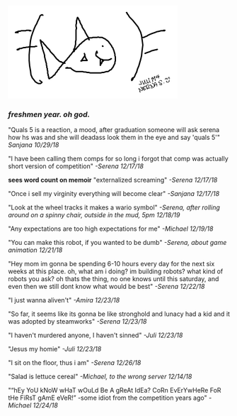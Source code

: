 ![image](ironfish.png)

### *freshmen year. oh god.*

"Quals 5 is a reaction, a mood, after graduation someone will ask serena how hs was and she will deadass look them in the eye and say 'quals 5'" *Sanjana 10/29/18*

"I have been calling them comps for so long i forgot that comp was actually short version of competition" *-Serena 12/17/18*

**sees word count on memoir** "externalized screaming" *-Serena 12/17/18*

"Once i sell my virginity everything will become clear" *-Sanjana 12/17/18*

"Look at the wheel tracks it makes a wario symbol" *-Serena, after rolling around on a spinny chair, outside in the mud, 5pm 12/18/19*

"Any expectations are too high expectations for me" *-Michael 12/19/18*

"You can  make this robot, if you wanted  to be dumb" *-Serena, about game animation 12/21/18*

"Hey mom im gonna be spending 6-10 hours every day for the next six weeks at this place. oh, what am i doing? im building robots? what kind of robots you ask? oh thats the thing, no one knows until this saturday, and even then we still dont know what would be best" *-Serena 12/22/18*

"I just wanna aliven't" *-Amira 12/23/18*

"So far, it seems like its gonna be like stronghold and lunacy had a kid and it was adopted by steamworks" *-Serena 12/23/18*

"I haven't murdered anyone, I haven't sinned" *-Juli 12/23/18*

"Jesus my homie" *-Juli 12/23/18*

"I sit on the floor, thus i am" *-Serena 12/26/18*

"Salad is lettuce cereal" *-Michael, to the wrong server 12/14/18*

"“hEy YoU kNoW wHaT wOuLd Be A gReAt IdEa? CoRn EvErYwHeRe FoR tHe FiRsT gAmE eVeR!” -some idiot from the competition years ago" *-Michael 12/24/18*

